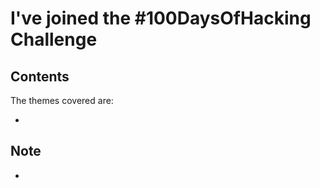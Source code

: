 # I've joined the #100DaysOfHacking Challenge

## Contents


The themes covered are:

* 

## Note

* 
